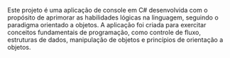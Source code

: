 Este projeto é uma aplicação de console em C# desenvolvida com o propósito de aprimorar as habilidades lógicas na linguagem, seguindo o paradigma orientado a objetos. A aplicação foi criada para exercitar conceitos fundamentais de programação, como controle de fluxo, estruturas de dados, manipulação de objetos e princípios de orientação a objetos.
